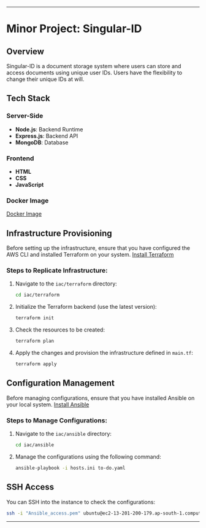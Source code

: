 
---
<p align="center"><h1>Minor Project: Singular-ID</h1></p>

## Overview

Singular-ID is a document storage system where users can store and access documents using unique user IDs. Users have the flexibility to change their unique IDs at will.

## Tech Stack

### Server-Side

- **Node.js**: Backend Runtime
- **Express.js**: Backend API
- **MongoDB**: Database

### Frontend

- **HTML**
- **CSS**
- **JavaScript**

### Docker Image

[Docker Image](https://hub.docker.com/repository/docker/vaibhavrawat/singular-id/)

## Infrastructure Provisioning

Before setting up the infrastructure, ensure that you have configured the AWS CLI and installed Terraform on your system. [Install Terraform](https://developer.hashicorp.com/terraform/downloads)

### Steps to Replicate Infrastructure:

1. Navigate to the `iac/terraform` directory:

    ```bash
    cd iac/terraform
    ```

2. Initialize the Terraform backend (use the latest version):

    ```bash
    terraform init
    ```

3. Check the resources to be created:

    ```bash
    terraform plan
    ```

4. Apply the changes and provision the infrastructure defined in `main.tf`:

    ```bash
    terraform apply
    ```

## Configuration Management

Before managing configurations, ensure that you have installed Ansible on your local system. [Install Ansible](https://docs.ansible.com/ansible/latest/installation_guide/intro_installation.html)

### Steps to Manage Configurations:

1. Navigate to the `iac/ansible` directory:

    ```bash
    cd iac/ansible
    ```

2. Manage the configurations using the following command:

    ```bash
    ansible-playbook -i hosts.ini to-do.yaml
    ```

## SSH Access

You can SSH into the instance to check the configurations:

```bash
ssh -i "Ansible_access.pem" ubuntu@ec2-13-201-200-179.ap-south-1.compute.amazonaws.com
```

---

